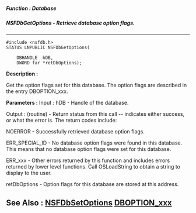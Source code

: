 ##### Function : Database
##### NSFDbGetOptions - Retrieve database option flags.
---
```
#include <nsfdb.h>
STATUS LNPUBLIC NSFDbGetOptions(

	DBHANDLE  hDB,
	DWORD far *retDbOptions);
```
**Description :**

Get the option flags set for this database.  The option flags are described in 
the entry DBOPTION_xxx.

**Parameters :**
Input :
hDB  -  Handle of the database.

Output :
(routine)  -  Return status from this call -- indicates either success, or what the error is.  The return codes include:

NOERROR - Successfully retrieved database option flags.

ERR_SPECIAL_ID - No database option flags were found in this database.  This means that no database option flags were set for this database.

ERR_xxx - Other errors returned by this function and includes errors returned by lower level functions. Call OSLoadString to obtain a string to display to the user.



retDbOptions  -  Option flags for this database are stored at this address.


**See Also :**
[NSFDbSetOptions](/domino-c-api-docs/reference/Func/NSFDbSetOptions)
[DBOPTION_xxx](/domino-c-api-docs/reference/Symb/DBOPTION_xxx)
---

